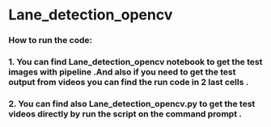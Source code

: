 # Lane_detection_opencv
### How to run the code:
### 1. You can find Lane_detection_opencv notebook to get the test images with pipeline .And also if you need to get the test output from videos you can find the run code in 2 last cells .
### 2. You can find also Lane_detection_opencv.py to get the test videos directly by run the script on the command prompt .
